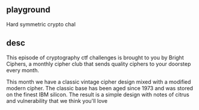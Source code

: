 playground
---

Hard symmetric crypto chal

desc
---
This episode of cryptography ctf challenges is brought to you by Bright Ciphers, a monthly cipher club that sends quality ciphers to your doorstep every month.

This month we have a classic vintage cipher design mixed with a modified modern cipher. The classic base has been aged since 1973 and was stored on the finest IBM silicon. The result is a simple design with notes of citrus and vulnerability that we think you'll love